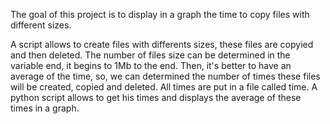 The goal of this project is to display in a graph the time to copy files with different sizes.

A script allows to create files with differents sizes, these files are copyied and then deleted.
The number of files size can be determined in the variable end, it begins to 1Mb to the end.
Then, it's better to have an average of the time, so, we can determined the number of times these files will be created, copied and deleted.
All times are put in a file called time. A python script allows to get his times and displays the average of these times in a graph.

